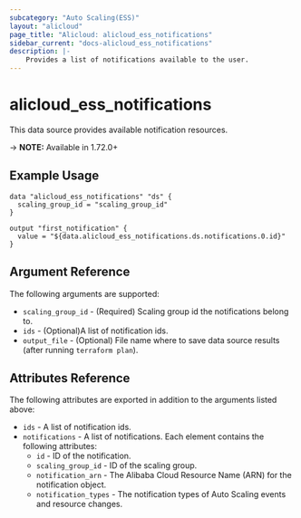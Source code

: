 ```yaml
---
subcategory: "Auto Scaling(ESS)"
layout: "alicloud"
page_title: "Alicloud: alicloud_ess_notifications"
sidebar_current: "docs-alicloud_ess_notifications"
description: |-
    Provides a list of notifications available to the user.
---
```


# alicloud_ess_notifications

This data source provides available notification resources. 

-> **NOTE:** Available in 1.72.0+

## Example Usage

```
data "alicloud_ess_notifications" "ds" {
  scaling_group_id = "scaling_group_id"
}

output "first_notification" {
  value = "${data.alicloud_ess_notifications.ds.notifications.0.id}"
}
```

## Argument Reference

The following arguments are supported:

* `scaling_group_id` - (Required) Scaling group id the notifications belong to.
* `ids` - (Optional)A list of notification ids.
* `output_file` - (Optional) File name where to save data source results (after running `terraform plan`).

## Attributes Reference

The following attributes are exported in addition to the arguments listed above:

* `ids` - A list of notification ids.
* `notifications` - A list of notifications. Each element contains the following attributes:
  * `id` - ID of the notification.
  * `scaling_group_id` - ID of the scaling group.
  * `notification_arn` - The Alibaba Cloud Resource Name (ARN) for the notification object. 
  * `notification_types` - The notification types of Auto Scaling events and resource changes.
